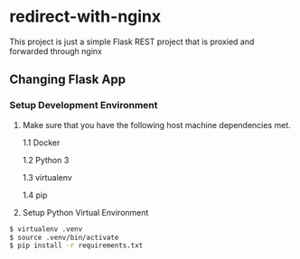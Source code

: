 # redirect-with-nginx

This project is just a simple Flask REST project that
is proxied and forwarded through nginx

## Changing Flask App

### Setup Development Environment

1. Make sure that you have the following host machine dependencies met.

    1.1 Docker

    1.2 Python 3

    1.3 virtualenv

    1.4 pip

2. Setup Python Virtual Environment
```bash
$ virtualenv .venv
$ source .venv/bin/activate
$ pip install -r requirements.txt
```


